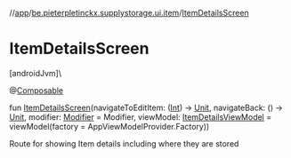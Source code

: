 //[app](../../index.md)/[be.pieterpletinckx.supplystorage.ui.item](index.md)/[ItemDetailsScreen](-item-details-screen.md)

# ItemDetailsScreen

[androidJvm]\

@[Composable](https://developer.android.com/reference/kotlin/androidx/compose/runtime/Composable.html)

fun [ItemDetailsScreen](-item-details-screen.md)(navigateToEditItem: ([Int](https://kotlinlang.org/api/latest/jvm/stdlib/kotlin/-int/index.html)) -&gt; [Unit](https://kotlinlang.org/api/latest/jvm/stdlib/kotlin/-unit/index.html), navigateBack: () -&gt; [Unit](https://kotlinlang.org/api/latest/jvm/stdlib/kotlin/-unit/index.html), modifier: [Modifier](https://developer.android.com/reference/kotlin/androidx/compose/ui/Modifier.html) = Modifier, viewModel: [ItemDetailsViewModel](-item-details-view-model/index.md) = viewModel(factory = AppViewModelProvider.Factory))

Route for showing Item details including where they are stored
